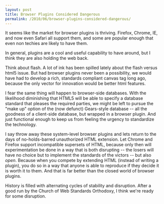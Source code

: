 ```yaml
---
layout: post
title: Browser Plugins Considered Dangerous
permalink: /2010/06/browser-plugins-considered-dangerous/
---
```


It seems like the market for browser plugins is thriving.  Firefox, Chrome, IE,
and now even Safari all support them, and some are popular enough that even non
techies are likely to have them. 

In general, plugins are a cool and useful capability to have around, but I
think they are also holding the web back. 

Think about flash. A lot of ink has been spilled lately about the flash versus
html5 issue. But had browser plugins never been a possibility, we would have
had to develop a rich, standards compliant canvas tag long ago, because the
only vector for innovation would be better html features. 

I fear the same thing will happen to browser-side databases. With the
likelihood diminishing that HTML5 will be able to specify a database standard
that pleases the required parties, we might be left to pursue the "make up"
option of the (now defunct) Gears-style database -- all the goodness of a
client-side database, but wrapped in a browser plugin. And just functional
enough to keep us from feeling the urgency to standardize the technology. 

I say throw away these system-level browser plugins and lets return to the days
of no-holds-barred unauthorized HTML extension. Let Chrome and Firefox support
incompatible supersets of HTML, because only then will experimentation be done
in a way that is both disrupting -- the losers will have no choice but to
implement the standards of the victors -- but also *open*. Because when you
compete by extending HTML (instead of writing a plugin), you do so in a way
that anyone is able to reproduce if they decide it is worth it to them. And
that is far better than the closed world of browser plugins.

History is filled with alternating cycles of stability and disruption. After a
good run by the Church of Web Standards Orthodoxy, I think we're ready for some
disruption.    


